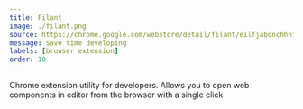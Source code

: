 ```yaml
---
title: Filant
image: ./filant.png
source: https://chrome.google.com/webstore/detail/filant/eilfjabonchhnfknjldhlbedoimgdkfp
message: Save time developing
labels: [browser extension]
order: 10
---
```


Chrome extension utility for developers. Allows you to open web components in editor from the browser with a single click
